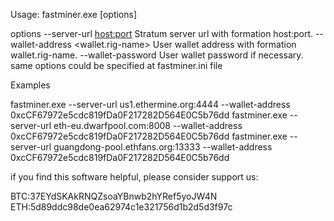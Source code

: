 Usage: fastminer.exe [options]
 
options
--server-url <host:port> Stratum server url with formation host:port. --wallet-address <wallet.rig-name> User wallet address with formation wallet.rig-name. --wallet-password <password> User wallet password if necessary.
same options could be specified at fastminer.ini file

Examples

fastminer.exe --server-url us1.ethermine.org:4444 --wallet-address 0xcCF67972e5cdc819fDa0F217282D564E0C5b76dd
fastminer.exe --server-url eth-eu.dwarfpool.com:8008  --wallet-address 0xcCF67972e5cdc819fDa0F217282D564E0C5b76dd
fastminer.exe --server-url guangdong-pool.ethfans.org:13333 --wallet-address 0xcCF67972e5cdc819fDa0F217282D564E0C5b76dd

if you find this software helpful, please consider support us:

BTC:37EYdSKAkRNQZsoaYBnwb2hYRef5yoJW4N
ETH:5d89ddc98de0ea62974c1e321756d1b2d5d3f97c 

